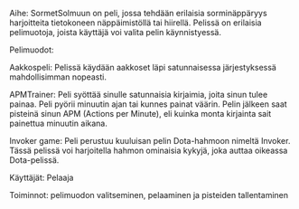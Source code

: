 Aihe: SormetSolmuun on peli, jossa tehdään erilaisia sorminäppäryys
harjoitteita tietokoneen näppäimistöllä tai hiirellä. Pelissä on erilaisia pelimuotoja, joista käyttäjä voi valita pelin käynnistyessä.

Pelimuodot:

Aakkospeli: Pelissä käydään aakkoset läpi satunnaisessa järjestyksessä mahdollisimman nopeasti.

APMTrainer: Peli syöttää sinulle satunnaisia kirjaimia, joita sinun tulee painaa. Peli pyörii minuutin ajan tai kunnes painat väärin. Pelin jälkeen saat pisteinä sinun APM (Actions per Minute), eli kuinka monta kirjainta sait painettua minuutin aikana.
 
Invoker game: Peli perustuu kuuluisan pelin Dota-hahmoon nimeltä Invoker. Tässä pelissä voi harjoitella hahmon ominaisia kykyjä, joka auttaa oikeassa Dota-pelissä. 

Käyttäjät: Pelaaja

Toiminnot: pelimuodon valitseminen, pelaaminen ja pisteiden tallentaminen
